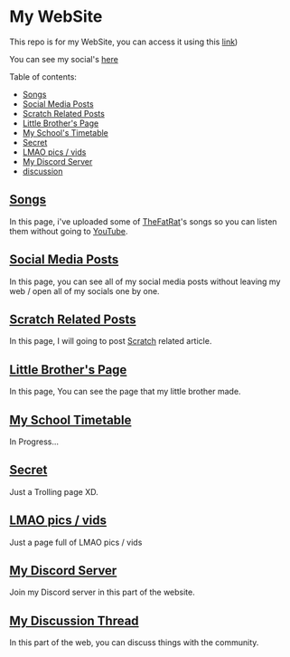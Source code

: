 # My WebSite

This repo is for my WebSite, you can access it using this [link](https://red78massive1573.github.io))

You can see my social's [here](https://app.simplenote.com/p/VywpG7)

Table of contents:
* [Songs](#songs)
* [Social Media Posts](#social)
* [Scratch Related Posts](#scratch)
* [Little Brother's Page](#lil)
* [My School's Timetable](#school)
* [Secret](#secret)
* [LMAO pics / vids](#LMAO)
* [My Discord Server](#discord)
* [discussion](#discuss)

## <a name="songs" href="https://red78massive1573.github.io/songs/">Songs</a>
In this page, i've uploaded some of [TheFatRat](https://www.youtube.com/c/TheFatRat)'s songs so you can listen them without going to [YouTube](https://www.youtube.com/).

## <a name="social" href="https://red78massive1573.github.io/social-media/">Social Media Posts</a>
In this page, you can see all of my social media posts without leaving my web / open all of my socials one by one.

## <a name="scratch" href="https://red78massive1573.github.io/scratch/">Scratch Related Posts</a>
In this page, I will going to post [Scratch](https://scratch.mit.edu/) related article.

## <a name="lil" href="https://red78massive1573.github.io/lil-bro-s-web/">Little Brother's Page</a>
In this page, You can see the page that my little brother made.

## <a name="school" href="https://red78massive1573.github.io/jadwal/">My School Timetable</a>
In Progress...

## <a name="secret" href="https://red78massive1573.github.io/secret/">Secret</a>
Just a Trolling page XD.

## <a name="LMAO" href="https://red78massive1573.github.io/LMAO/">LMAO pics / vids</a>
Just a page full of LMAO pics / vids

## <a name="discord" href="https://red78massive1573.github.io#discord">My Discord Server</a>
Join my Discord server in this part of the website.

## <a name="discuss" href="https://red78massive1573.github.io/#disqus_thread">My Discussion Thread</a>
In this part of the web, you can discuss things with the community.
